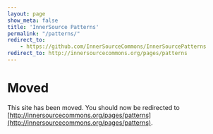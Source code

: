 ```yaml
---
layout: page
show_meta: false
title: 'InnerSource Patterns'       
permalink: "/patterns/"
redirect_to: 
    - https://github.com/InnerSourceCommons/InnerSourcePatterns
redirect_to: http://innersourcecommons.org/pages/patterns
---
```


# Moved

This site has been moved. You should now be redirected to [http://innersourcecommons.org/pages/patterns](http://innersourcecommons.org/pages/patterns).